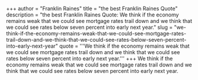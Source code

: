 +++
author = "Franklin Raines"
title = "the best Franklin Raines Quote"
description = "the best Franklin Raines Quote: We think if the economy remains weak that we could see mortgage rates trail down and we think that we could see rates below seven percent into early next year."
slug = "we-think-if-the-economy-remains-weak-that-we-could-see-mortgage-rates-trail-down-and-we-think-that-we-could-see-rates-below-seven-percent-into-early-next-year"
quote = '''We think if the economy remains weak that we could see mortgage rates trail down and we think that we could see rates below seven percent into early next year.'''
+++
We think if the economy remains weak that we could see mortgage rates trail down and we think that we could see rates below seven percent into early next year.
